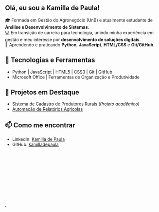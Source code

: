 ## Olá, eu sou a Kamilla de Paula!

🎓 Formada em Gestão do Agronegócio (UnB) e atualmente estudante de **Análise e Desenvolvimento de Sistemas**.  
💻 Em transição de carreira para tecnologia, unindo minha experiência em gestão e meu interesse por **desenvolvimento de soluções digitais**.  
🌱 Aprendendo e praticando **Python**, **JavaScript**, **HTML/CSS** e **Git/GitHub**.  

## 🔧 Tecnologias e Ferramentas
- Python | JavaScript | HTML5 | CSS3 | Git | GitHub
- Microsoft Office | Ferramentas de Organização e Produtividade

## 🚀 Projetos em Destaque
- [Sistema de Cadastro de Produtores Rurais](https://github.com/kamilladepaula/sistema-cadastro-produtores) *(Projeto acadêmico)*
- [Automação de Relatórios Agrícolas](https://github.com/kamilladepaula/automacao-relatorios)

## 📫 Como me encontrar
- LinkedIn: [Kamilla de Paula](https://www.linkedin.com/in/kamilladepaula)
- GitHub: [kamilladepaula](https://github.com/Kamilladpaula)
<div>
  <a href="https://github.com/Kamilladpaula">
  <img height="180em" scr="https://github-readme-stars.vercel.app/api?username=Kamilladpaula&show_icons=true&theme=dark&include_all_comits=true&count_private-true"/>
  <img height="180em" scr="https://github-readme-stars.vercel.app/api/top-langs/?username=Kamilladpaula&layout=compact&langs_count=16&theme=dark"/>    
</div>

